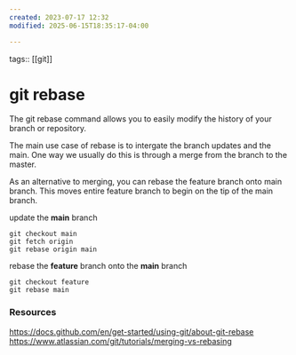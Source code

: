 ```yaml
---
created: 2023-07-17 12:32
modified: 2025-06-15T18:35:17-04:00

---
```

tags:: [[git]]
# git rebase

The git rebase command allows you to easily modify the history of your branch or repository.

The main use case of rebase is to intergate the branch updates and the main. One way we usually do this is through a merge from the branch to the master.

As an alternative to merging, you can rebase the feature branch onto main branch. This moves entire feature branch to begin on the tip of the main branch.

update the **main** branch
```
git checkout main
git fetch origin
git rebase origin main
```

rebase the **feature** branch onto the **main** branch
```
git checkout feature
git rebase main
```

### Resources
https://docs.github.com/en/get-started/using-git/about-git-rebase
https://www.atlassian.com/git/tutorials/merging-vs-rebasing
